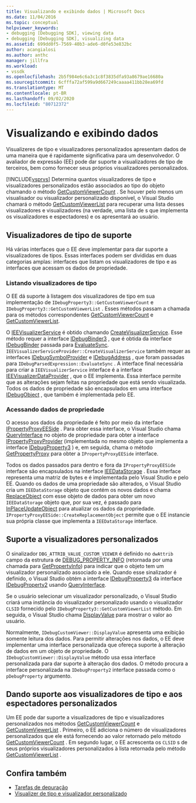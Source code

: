 ```yaml
---
title: Visualizando e exibindo dados | Microsoft Docs
ms.date: 11/04/2016
ms.topic: conceptual
helpviewer_keywords:
- debugging [Debugging SDK], viewing data
- debugging [Debugging SDK], visualizing data
ms.assetid: 699dd0f5-7569-40b3-ade6-d0fe53e832bc
author: acangialosi
ms.author: anthc
manager: jillfra
ms.workload:
- vssdk
ms.openlocfilehash: 2b5f984e6c6a3c1c8f3835dfa93a8679ae16680a
ms.sourcegitcommit: 6cfffa72af599a9d667249caaaa411bb28ea69fd
ms.translationtype: MT
ms.contentlocale: pt-BR
ms.lasthandoff: 09/02/2020
ms.locfileid: "80712372"
---
```

# <a name="visualizing-and-viewing-data"></a>Visualizando e exibindo dados
Visualizeres de tipo e visualizadores personalizados apresentam dados de uma maneira que é rapidamente significativa para um desenvolvedor. O avaliador de expressão (EE) pode dar suporte a visualizadores de tipo de terceiros, bem como fornecer seus próprios visualizadores personalizados.

 [!INCLUDE[vsprvs](../../code-quality/includes/vsprvs_md.md)] Determina quantos visualizadores de tipo e visualizadores personalizados estão associados ao tipo do objeto chamando o método [GetCustomViewerCount](../../extensibility/debugger/reference/idebugproperty3-getcustomviewercount.md) . Se houver pelo menos um visualisador ou visualizador personalizado disponível, o Visual Studio chamará o método [GetCustomViewerList](../../extensibility/debugger/reference/idebugproperty3-getcustomviewerlist.md) para recuperar uma lista desses visualizadores e visualizadores (na verdade, uma lista de s que implementa os visualizadores e espectadores) e os apresentará ao usuário.

## <a name="supporting-type-visualizers"></a>Visualizadores de tipo de suporte
 Há várias interfaces que o EE deve implementar para dar suporte a visualizadores de tipos. Essas interfaces podem ser divididas em duas categorias amplas: interfaces que listam os visualizadores de tipo e as interfaces que acessam os dados de propriedade.

### <a name="listing-type-visualizers"></a>Listando visualizadores de tipo
 O EE dá suporte à listagem dos visualizadores de tipo em sua implementação de `IDebugProperty3::GetCustomViewerCount` e `IDebugProperty3::GetCustomViewerList` . Esses métodos passam a chamada para os métodos correspondentes [GetCustomViewerCount](../../extensibility/debugger/reference/ieevisualizerservice-getcustomviewercount.md) e [GetCustomViewerList](../../extensibility/debugger/reference/ieevisualizerservice-getcustomviewerlist.md).

 O [IEEVisualizerService](../../extensibility/debugger/reference/ieevisualizerservice.md) é obtido chamando [CreateVisualizerService](../../extensibility/debugger/reference/ieevisualizerserviceprovider-createvisualizerservice.md). Esse método requer a interface [IDebugBinder3](../../extensibility/debugger/reference/idebugbinder3.md) , que é obtida da interface [IDebugBinder](../../extensibility/debugger/reference/idebugbinder.md) passada para [EvaluateSync](../../extensibility/debugger/reference/idebugparsedexpression-evaluatesync.md). `IEEVisualizerServiceProvider::CreateVisualizerService` também requer as interfaces [IDebugSymbolProvider](../../extensibility/debugger/reference/idebugsymbolprovider.md) e [IDebugAddress](../../extensibility/debugger/reference/idebugaddress.md) , que foram passadas para `IDebugParsedExpression::EvaluateSync` . A interface final necessária para criar a `IEEVisualizerService` interface é a interface [IEEVisualizerDataProvider](../../extensibility/debugger/reference/ieevisualizerdataprovider.md) , que o EE implementa. Essa interface permite que as alterações sejam feitas na propriedade que está sendo visualizada. Todos os dados de propriedade são encapsulados em uma interface [IDebugObject](../../extensibility/debugger/reference/idebugobject.md) , que também é implementada pelo EE.

### <a name="accessing-property-data"></a>Acessando dados de propriedade
 O acesso aos dados da propriedade é feito por meio da interface [IPropertyProxyEESide](../../extensibility/debugger/reference/ipropertyproxyeeside.md) . Para obter essa interface, o Visual Studio chama [QueryInterface](/cpp/atl/queryinterface) no objeto de propriedade para obter a interface [IPropertyProxyProvider](../../extensibility/debugger/reference/ipropertyproxyprovider.md) (implementada no mesmo objeto que implementa a interface [IDebugProperty3](../../extensibility/debugger/reference/idebugproperty3.md) ) e, em seguida, chama o método [GetPropertyProxy](../../extensibility/debugger/reference/ipropertyproxyprovider-getpropertyproxy.md) para obter a `IPropertyProxyEESide` interface.

 Todos os dados passados para dentro e fora da `IPropertyProxyEESide` interface são encapsulados na interface [IEEDataStorage](../../extensibility/debugger/reference/ieedatastorage.md) . Essa interface representa uma matriz de bytes e é implementada pelo Visual Studio e pelo EE. Quando os dados de uma propriedade são alterados, o Visual Studio cria um `IEEDataStorage` objeto que contém os novos dados e chama [ReplaceObject](../../extensibility/debugger/reference/ipropertyproxyeeside-createreplacementobject.md) com esse objeto de dados para obter um novo `IEEDataStorage` objeto que, por sua vez, é passado para [InPlaceUpdateObject](../../extensibility/debugger/reference/ipropertyproxyeeside-inplaceupdateobject.md) para atualizar os dados da propriedade. `IPropertyProxyEESide::CreateReplacementObject` permite que o EE instancie sua própria classe que implementa a `IEEDataStorage` interface.

## <a name="supporting-custom-viewers"></a>Suporte a visualizadores personalizados
 O sinalizador `DBG_ATTRIB_VALUE_CUSTOM_VIEWER` é definido no `dwAttrib` campo da estrutura de [DEBUG_PROPERTY_INFO](../../extensibility/debugger/reference/debug-property-info.md) (retornada por uma chamada para [GetPropertyInfo](../../extensibility/debugger/reference/idebugproperty2-getpropertyinfo.md)) para indicar que o objeto tem um visualizador personalizado associado a ele. Quando esse sinalizador é definido, o Visual Studio obtém a interface [IDebugProperty3](../../extensibility/debugger/reference/idebugproperty3.md) da interface [IDebugProperty2](../../extensibility/debugger/reference/idebugproperty2.md) usando [QueryInterface](/cpp/atl/queryinterface).

 Se o usuário selecionar um visualizador personalizado, o Visual Studio criará uma instância do visualizador personalizado usando o visualizador `CLSID` fornecido pelo `IDebugProperty3::GetCustomViewerList` método. Em seguida, o Visual Studio chama [DisplayValue](../../extensibility/debugger/reference/idebugcustomviewer-displayvalue.md) para mostrar o valor ao usuário.

 Normalmente, `IDebugCustomViewer::DisplayValue` apresenta uma exibição somente leitura dos dados. Para permitir alterações nos dados, o EE deve implementar uma interface personalizada que ofereça suporte à alteração de dados em um objeto de propriedade. O `IDebugCustomViewer::DisplayValue` método usa essa interface personalizada para dar suporte à alteração dos dados. O método procura a interface personalizada na `IDebugProperty2` interface passada como o `pDebugProperty` argumento.

## <a name="supporting-both-type-visualizers-and-custom-viewers"></a>Dando suporte aos visualizadores de tipo e aos espectadores personalizados
 Um EE pode dar suporte a visualizadores de tipo e visualizadores personalizados nos métodos [GetCustomViewerCount](../../extensibility/debugger/reference/idebugproperty3-getcustomviewercount.md) e [GetCustomViewerList](../../extensibility/debugger/reference/idebugproperty3-getcustomviewerlist.md) . Primeiro, o EE adiciona o número de visualizadores personalizados que ele está fornecendo ao valor retornado pelo método [GetCustomViewerCount](../../extensibility/debugger/reference/ieevisualizerservice-getcustomviewercount.md) . Em segundo lugar, o EE acrescenta os `CLSID` s de seus próprios visualizadores personalizados à lista retornada pelo método [GetCustomViewerList](../../extensibility/debugger/reference/ieevisualizerservice-getcustomviewerlist.md) .

## <a name="see-also"></a>Confira também
- [Tarefas de depuração](../../extensibility/debugger/debugging-tasks.md)
- [Visualizer de tipo e visualizador personalizado](../../extensibility/debugger/type-visualizer-and-custom-viewer.md)
